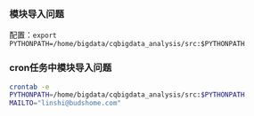 ### 模块导入问题

配置：`export PYTHONPATH=/home/bigdata/cqbigdata_analysis/src:$PYTHONPATH`

### cron任务中模块导入问题

``` Bash
crontab -e
PYTHONPATH=/home/bigdata/cqbigdata_analysis/src:$PYTHONPATH
MAILTO="linshi@budshome.com"
```
